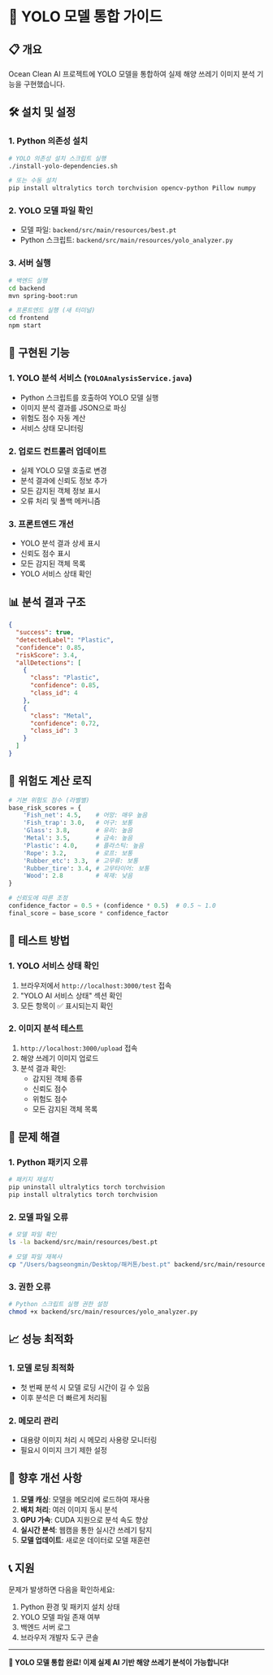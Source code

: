 # 🤖 YOLO 모델 통합 가이드

## 📋 개요

Ocean Clean AI 프로젝트에 YOLO 모델을 통합하여 실제 해양 쓰레기 이미지 분석 기능을 구현했습니다.

## 🛠️ 설치 및 설정

### 1. Python 의존성 설치

```bash
# YOLO 의존성 설치 스크립트 실행
./install-yolo-dependencies.sh

# 또는 수동 설치
pip install ultralytics torch torchvision opencv-python Pillow numpy
```

### 2. YOLO 모델 파일 확인

- 모델 파일: `backend/src/main/resources/best.pt`
- Python 스크립트: `backend/src/main/resources/yolo_analyzer.py`

### 3. 서버 실행

```bash
# 백엔드 실행
cd backend
mvn spring-boot:run

# 프론트엔드 실행 (새 터미널)
cd frontend
npm start
```

## 🔧 구현된 기능

### 1. YOLO 분석 서비스 (`YOLOAnalysisService.java`)

- Python 스크립트를 호출하여 YOLO 모델 실행
- 이미지 분석 결과를 JSON으로 파싱
- 위험도 점수 자동 계산
- 서비스 상태 모니터링

### 2. 업로드 컨트롤러 업데이트

- 실제 YOLO 모델 호출로 변경
- 분석 결과에 신뢰도 정보 추가
- 모든 감지된 객체 정보 표시
- 오류 처리 및 폴백 메커니즘

### 3. 프론트엔드 개선

- YOLO 분석 결과 상세 표시
- 신뢰도 점수 표시
- 모든 감지된 객체 목록
- YOLO 서비스 상태 확인

## 📊 분석 결과 구조

```json
{
  "success": true,
  "detectedLabel": "Plastic",
  "confidence": 0.85,
  "riskScore": 3.4,
  "allDetections": [
    {
      "class": "Plastic",
      "confidence": 0.85,
      "class_id": 4
    },
    {
      "class": "Metal",
      "confidence": 0.72,
      "class_id": 3
    }
  ]
}
```

## 🎯 위험도 계산 로직

```python
# 기본 위험도 점수 (라벨별)
base_risk_scores = {
    'Fish_net': 4.5,    # 어망: 매우 높음
    'Fish_trap': 3.0,   # 어구: 보통
    'Glass': 3.8,       # 유리: 높음
    'Metal': 3.5,       # 금속: 높음
    'Plastic': 4.0,     # 플라스틱: 높음
    'Rope': 3.2,        # 로프: 보통
    'Rubber_etc': 3.3,  # 고무류: 보통
    'Rubber_tire': 3.4, # 고무타이어: 보통
    'Wood': 2.8         # 목재: 낮음
}

# 신뢰도에 따른 조정
confidence_factor = 0.5 + (confidence * 0.5)  # 0.5 ~ 1.0
final_score = base_score * confidence_factor
```

## 🧪 테스트 방법

### 1. YOLO 서비스 상태 확인

1. 브라우저에서 `http://localhost:3000/test` 접속
2. "YOLO AI 서비스 상태" 섹션 확인
3. 모든 항목이 ✅ 표시되는지 확인

### 2. 이미지 분석 테스트

1. `http://localhost:3000/upload` 접속
2. 해양 쓰레기 이미지 업로드
3. 분석 결과 확인:
   - 감지된 객체 종류
   - 신뢰도 점수
   - 위험도 점수
   - 모든 감지된 객체 목록

## 🚨 문제 해결

### 1. Python 패키지 오류

```bash
# 패키지 재설치
pip uninstall ultralytics torch torchvision
pip install ultralytics torch torchvision
```

### 2. 모델 파일 오류

```bash
# 모델 파일 확인
ls -la backend/src/main/resources/best.pt

# 모델 파일 재복사
cp "/Users/bagseongmin/Desktop/해커톤/best.pt" backend/src/main/resources/
```

### 3. 권한 오류

```bash
# Python 스크립트 실행 권한 설정
chmod +x backend/src/main/resources/yolo_analyzer.py
```

## 📈 성능 최적화

### 1. 모델 로딩 최적화

- 첫 번째 분석 시 모델 로딩 시간이 길 수 있음
- 이후 분석은 더 빠르게 처리됨

### 2. 메모리 관리

- 대용량 이미지 처리 시 메모리 사용량 모니터링
- 필요시 이미지 크기 제한 설정

## 🔮 향후 개선 사항

1. **모델 캐싱**: 모델을 메모리에 로드하여 재사용
2. **배치 처리**: 여러 이미지 동시 분석
3. **GPU 가속**: CUDA 지원으로 분석 속도 향상
4. **실시간 분석**: 웹캠을 통한 실시간 쓰레기 탐지
5. **모델 업데이트**: 새로운 데이터로 모델 재훈련

## 📞 지원

문제가 발생하면 다음을 확인하세요:

1. Python 환경 및 패키지 설치 상태
2. YOLO 모델 파일 존재 여부
3. 백엔드 서버 로그
4. 브라우저 개발자 도구 콘솔

---

**🎉 YOLO 모델 통합 완료! 이제 실제 AI 기반 해양 쓰레기 분석이 가능합니다!**
